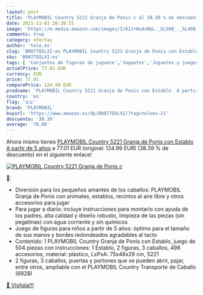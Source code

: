 ```yaml
---
layout: post
title: 'PLAYMOBIL Country 5221 Granja de Ponis c al 38.39 % de descuento'
date: 2021-11-03 20:20:51
image: 'https://m.media-amazon.com/images/I/61J+WudxNbL._SL500_._SL400_.jpg'
comments: true
category: ofertas
author: 'tole.es'
slug: 'B0077QSLXI-es PLAYMOBIL Country 5221 Granja de Ponis con Establo A...'
sku: 'B0077QSLXI-es'
tags: [ 'Conjuntos de figuras de juguete','Juguetes','Juguetes y juegos','Muñecos y figuras','playmobil', ]
actualPrice: 77.01 EUR
currency: EUR
price: 77.01
comparePrice: 124.99 EUR
prodname: 'PLAYMOBIL Country 5221 Granja de Ponis con Establo  A partir de 5 años'
country: 'es'
flag: '🇪🇸'
brand: 'PLAYMOBIL'
buyurl: 'https://www.amazon.es/dp/B0077QSLXI/?tag=tolees-21'
descuento: '38.39'
average: '78.06'
---
```


Ahora mismo tienes [PLAYMOBIL Country 5221 Granja de Ponis con Establo  A partir de 5 años](https://www.amazon.es/dp/B0077QSLXI/?tag=tolees-21) a 77.01 EUR (original: 124.99 EUR) (38.39 %  de descuento) en el siguiente enlace!

[![PLAYMOBIL Country 5221 Granja de Ponis c](https://m.media-amazon.com/images/I/61J+WudxNbL._SL500_._SL400_.jpg)](https://www.amazon.es/dp/B0077QSLXI/?tag=tolees-21)

🔎:

- Diversión para los pequeños amantes de los caballos: PLAYMOBIL Granja de Ponis con animales, establos, recintos al aire libre y otros accesorios para jugar
- Para jugar a diario: incluye instrucciones para montarlo con ayuda de los padres, alta calidad y diseño robusto, limpieza de las piezas (sin pegatinas) con agua corriente y sin químicos
- Juego de figuras para niños a partir de 5 años: óptimo para el tamaño de sus manos y bordes redondeados agradables al tacto
- Contenido: 1 PLAYMOBIL Country Granja de Ponis con Establo, juego de 504 piezas con instrucciones: 1 Establo, 2 figuras, 3 caballos, 498 accesorios, material: plástico, LxPxA: 75x46x29 cm, 5221
- 2 figuras, 3 caballos, puertas y portones que se pueden abrir, pajar, entre otros, ampliable con el PLAYMOBIL Country Transporte de Caballo (6928)

[🛒 Visítala!!!](https://www.amazon.es/dp/B0077QSLXI/?tag=tolees-21)

